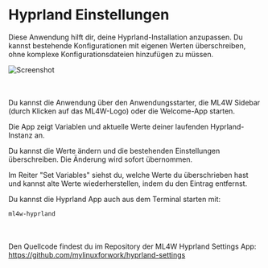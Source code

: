 # Hyprland Einstellungen

Diese Anwendung hilft dir, deine Hyprland-Installation anzupassen. Du kannst bestehende Konfigurationen mit eigenen Werten überschreiben, ohne komplexe Konfigurationsdateien hinzufügen zu müssen.

![Screenshot](/hyprland-settings.jpg)

<div class="note custom-block" style="padding-top: 20px; padding-bottom: 20px;">

Du kannst die Anwendung über den Anwendungsstarter, die ML4W Sidebar (durch Klicken auf das ML4W-Logo) oder die Welcome-App starten.

Die App zeigt Variablen und aktuelle Werte deiner laufenden Hyprland-Instanz an.

Du kannst die Werte ändern und die bestehenden Einstellungen überschreiben. Die Änderung wird sofort übernommen.

Im Reiter "Set Variables" siehst du, welche Werte du überschrieben hast und kannst alte Werte wiederherstellen, indem du den Eintrag entfernst.

Du kannst die Hyprland App auch aus dem Terminal starten mit:

```sh
ml4w-hyprland
```

</div>

Den Quellcode findest du im Repository der ML4W Hyprland Settings App: https://github.com/mylinuxforwork/hyprland-settings

